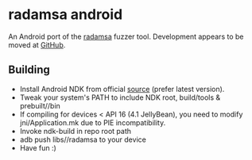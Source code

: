 radamsa android
=================

An Android port of the [radamsa](https://code.google.com/p/ouspg/wiki/Radamsa) fuzzer tool. Development appears to be moved at [GitHub](https://github.com/aoh/radamsa.git).

## Building

* Install Android NDK from official [source](https://developer.android.com/tools/sdk/ndk/index.html) (prefer latest version).
* Tweak your system's PATH  to include NDK root, build/tools & prebuilt/<target>/bin
* If compiling for devices < API 16 (4.1 JellyBean), you need to modify jni/Application.mk due to PIE incompatibility.
* Invoke ndk-build in repo root path
* adb push libs/<arch>/radamsa to your device
* Have fun :)
